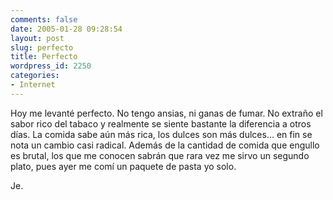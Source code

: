 ```yaml
---
comments: false
date: 2005-01-28 09:28:54
layout: post
slug: perfecto
title: Perfecto
wordpress_id: 2250
categories:
- Internet
---
```


Hoy me levanté perfecto. No tengo ansias, ni ganas de fumar. No extraño el sabor rico del tabaco y realmente se siente bastante la diferencia a otros días. La comida sabe aún más rica, los dulces son más dulces… en fin se nota un cambio casi radical. Además de la cantidad de comida que engullo es brutal, los que me conocen sabrán que rara vez me sirvo un segundo plato, pues ayer me comí un paquete de pasta yo solo.





Je.




 

